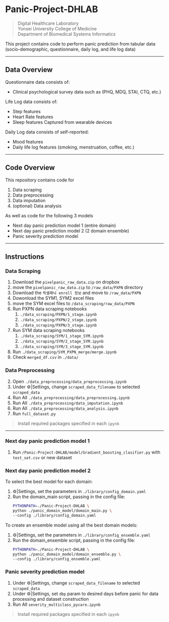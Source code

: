# Panic-Project-DHLAB

> Digital Healthcare Laboratory  
> Yonsei University College of Medicine  
> Department of Biomedical Systems Informatics

This project contains code to perform panic prediction from tabular data (socio-demographic, questionnaire, daily log, and life log data)

---
## Data Overview

Questionnaire data consists of:
- Clinical psychological survey data such as (PHQ, MDQ, STAI, CTQ, etc.)

Life Log data consists of:
- Step features
- Heart Rate features
- Sleep features
Captured from wearable devices

Daily Log data consists of self-reported:
- Mood features
- Daily life log features (smoking, menstruation, coffee, etc.)

---
## Code Overview

This repository contains code for
1. Data scraping
2. Data preprocessing
3. Data imputation
4. (optional) Data analysis

As well as code for the following 3 models
- Next day panic prediction model 1 (entire domain)
- Next day panic prediction model 2 (2 domain ensemble)  
- Panic severity prediction model

---
## Instructions

### Data Scraping
1. Download the `pixelpanic_raw_data.zip` on dropbox
2. move the `pixelpanic_raw_data.zip` to `/raw_data/PXPN` directory
3. Download the `픽셀패닉 enroll 정보` and move to `/raw_data/PXPN`
3. Dowonload the SYM1, SYM2 excel files
4. move the SYM excel files to `/data_scraping/raw_data/PXPN`
5. Run PXPN data scraping notebooks
    1. `./data_scraping/PXPN/1_stage.ipynb`  
    2. `./data_scraping/PXPN/2_stage.ipynb`  
    3. `./data_scraping/PXPN/3_stage.ipynb`  
6. Run SYM data scraping notebooks
    1. `./data_scraping/SYM/1_stage_SYM.ipynb`  
    2. `./data_scraping/SYM/2_stage_SYM.ipynb`  
    3. `./data_scraping/SYM/3_stage_SYM.ipynb`  
7. Run `./data_scraping/SYM_PXPN_merge/merge.ipynb`
8. Check `merged_df.csv` in `./data/`


### Data Preprocessing
2. Open `./data_preprocessing/data_preprocessing.ipynb`
3. Under ⚙️|Settings, change `scraped_data_filename` to selected `scraped_data`
4. Run All `./data_preprocessing/data_preprocessing.ipynb`
5. Run All `./data_preprocessing/data_imputation.ipynb`
6. Run All `./data_preprocessing/data_analysis.ipynb`
7. Run `full_dataset.py`
> Install required packages specified in each `ipynb`

---

### Next day panic prediction model 1
1. Run `/Panic-Project-DHLAB/model/Gradient_boosting_clasifier.py` with `test_set.csv` or new dataset
### Next day panic prediction model 2
To select the best model for each domain:
1. ⚙️|Settings, set the parameters in `./library/config_domain.yaml`
2. Run the domain_main script, passing in the config file:
    ```bash
    PYTHONPATH=./Panic-Project-DHLAB \
    python ./panic_domain_model/domain_main.py \
    --config ./library/config_domain.yaml
    ```
To create an ensemble model using all the best domain models:
1. ⚙️|Settings, set the parameters in `./library/config_ensemble.yaml`
2. Run the domain_ensemble script, passing in the config file:
    ```bash
    PYTHONPATH=./Panic-Project-DHLAB \
    python ./panic_domain_model/domain_ensemble.py \
    --config ./library/config_ensemble.yaml
    ```
### Panic severity prediction model 
1. Under ⚙️|Settings, change `scraped_data_filename` to selected `scraped_data`
2. Under ⚙️|Settings, set `dbp` param to desired days before panic for data processing and dataset construction
3. Run All `severity_multiclass_pycare.ipynb`

> Install required packages specified in each `ipynb`